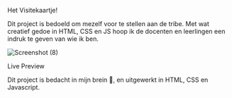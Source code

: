 
Het Visitekaartje!

Dit project is bedoeld om mezelf voor te stellen aan de tribe. Met wat creatief gedoe in HTML, CSS en JS hoop ik de docenten en leerlingen een indruk te geven van wie ik ben.

![Screenshot (8)](https://user-images.githubusercontent.com/106448490/190997317-13fc27a8-2204-4b66-879f-b86daab8076a.png)


Live Preview



Dit project is bedacht in mijn brein 🧠, en uitgewerkt in HTML, CSS en Javascript.
